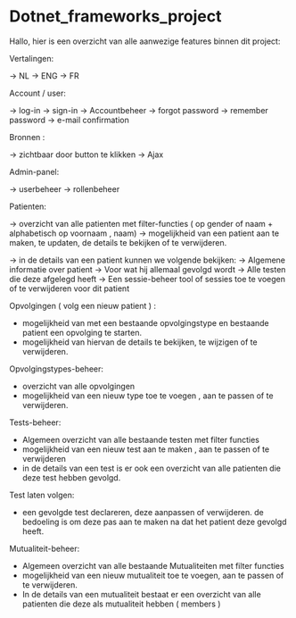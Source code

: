 # Dotnet_frameworks_project

Hallo, hier is een overzicht van alle aanwezige features binnen dit project:


Vertalingen:

→ NL
→ ENG 
→ FR

Account / user:

→ log-in
→ sign-in
→ Accountbeheer
→ forgot password 
→ remember password
→ e-mail confirmation


Bronnen : 

→ zichtbaar door button te klikken → Ajax

Admin-panel:

→ userbeheer
→ rollenbeheer

Patienten: 

→ overzicht van alle patienten met filter-functies ( op gender of naam  + alphabetisch op voornaam , naam) 
→ mogelijkheid van een patient aan te maken, te updaten, de details te bekijken of te verwijderen.

→ in de details van een patient kunnen we volgende bekijken:
  → Algemene informatie over patient
  → Voor wat hij allemaal gevolgd wordt
  → Alle testen die deze afgelegd heeft 
  → Een sessie-beheer tool of sessies toe te voegen of te verwijderen voor dit patient
  
Opvolgingen ( volg een nieuw patient ) : 

- mogelijkheid van met een bestaande opvolgingstype en bestaande patient een opvolging te starten. 
- mogelijkheid van hiervan de details te bekijken, te wijzigen of te verwijderen. 

Opvolgingstypes-beheer:

- overzicht van alle opvolgingen
- mogelijkheid van een nieuw type toe te voegen , aan te passen of te verwijderen. 

Tests-beheer:

- Algemeen overzicht van alle bestaande testen met filter functies
- mogelijkheid van een nieuw test aan te maken , aan te passen of te verwijderen
- in de details van een test is er ook een overzicht van alle patienten die deze test hebben gevolgd. 


Test laten volgen: 

- een gevolgde test declareren, deze aanpassen of verwijderen. de bedoeling is om deze pas aan te maken na dat het patient deze gevolgd heeft. 


Mutualiteit-beheer:

- Algemeen overzicht van alle bestaande Mutualiteiten met filter functies
- mogelijkheid van een nieuw mutualiteit  toe te voegen, aan te passen of te verwijderen.
- In de details van een mutualiteit bestaat er een overzicht van alle patienten die deze als mutualiteit hebben ( members ) 

